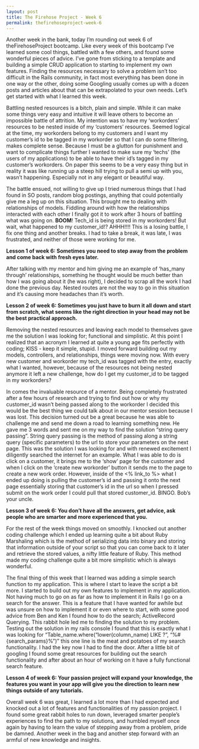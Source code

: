 ```yaml
---
layout: post
title: The Firehose Project - Week 6
permalink: thefirehoseproject-week-6
---
```




Another week in the bank, today I’m rounding out week 6 of theFirehoseProject bootcamp. Like every week of this bootcamp I’ve learned some cool things, battled with a few others, and found some wonderful pieces of advice. I’ve gone from sticking to a template and building a simple CRUD application to starting to implement my own features. Finding the resources necessary to solve a problem isn’t too difficult in the Rails community, in fact most everything has been done in one way or the other, doing some Googling usually comes up with a dozen posts and articles about that can be extrapolated to your own needs. Let’s get started with what I learned this week.

Battling nested resources is a bitch, plain and simple. While it can make some things very easy and intuitive it will leave others to become an impossible battle of attrition. My intention was to have my ‘workorders’ resources to be nested inside of my ‘customers’ resources. Seemed logical at the time, my workorders belong to my customers and I want my customer’s id to be tagged in my workorder so that I can do some filtering, makes complete sense. Because I must be a glutton for punishment and want to complicate things further I wanted to make sure my ‘techs’ (the users of my applications) to be able to have their id’s tagged in my customer’s workorders. On paper this seems to be a very easy thing but in reality it was like running up a steep hill trying to pull a semi up with you, wasn’t happening. Especially not in any elegant or beautiful way.

The battle ensued, not willing to give up I tried numerous things that I had found in SO posts, random blog postings, anything that could potentially give me a leg up on this situation. This brought me to dealing with relationships of models. Fiddling around with how the relationships interacted with each other I finally got it to work after 3 hours of battling what was going on. **BOOM**! Tech_id is being stored in my workorders! But wait, what happened to my customer_id!? AHHH!!!! This is a losing battle, I fix one thing and another breaks. I had to take a break, it was late, I was frustrated, and neither of those were working for me.

**Lesson 1 of week 6: Sometimes you need to step away from the problem and come back with fresh eyes later.**

After talking with my mentor and him giving me an example of ‘has_many through’ relationships, something he thought would be much better than how I was going about it (he was right), I decided to scrap all the work I had done the previous day. Nested routes are not the way to go in this situation and it’s causing more headaches than it’s worth.

**Lesson 2 of week 6: Sometimes you just have to burn it all down and start from scratch, what seems like the right direction in your head may not be the best practical approach.**

Removing the nested resources and leaving each model to themselves gave me the solution I was looking for; functional and simplistic. At this point I realized that an acronym I learned at quite a young age fits perfectly with coding; KISS - keep it simple, stupid. I moved forward building out my models, controllers, and relationships, things were moving now. With every new customer and workorder my tech_id was tagged with the entry, exactly what I wanted, however, because of the resources not being nested anymore it left a new challenge, how do I get my customer_id to be tagged in my workorders?

In comes the invaluable resource of a mentor. Being completely frustrated after a few hours of research and trying to find out how or why my customer_id wasn’t being passed along to the workorder I decided this would be the best thing we could talk about in our mentor session because I was lost. This decision turned out be a great because he was able to challenge me and send me down a road to learning something new. He gave me 3 words and sent me on my way to find the solution “string query passing”. String query passing is the method of passing along a string query (specific parameters) to the url to store your parameters on the next page. This was the solution I was looking for and with renewed excitement I diligently searched the internet for an example. What I was able to do is click on a customer, it brings me to the ‘show’ page for the customer and when I click on the ‘create new workorder’ button it sends me to the page to create a new work order. However, inside of the <% link_to %> what I ended up doing is pulling the customer’s id and passing it onto the next page essentially storing that customer’s id in the url so when I pressed submit on the work order I could pull that stored customer_id. BINGO. Bob’s your uncle. <insert more colloquialisms about getting something right>

**Lesson 3 of week 6: You don’t have all the answers, get advice, ask people who are smarter and more experienced that you.**

For the rest of the week things moved on smoothly. I knocked out another coding challenge which I ended up learning quite a bit about Ruby Marshaling which is the method of serializing data into binary and storing that information outside of your script so that you can come back to it later and retrieve the stored values, a nifty little feature of Ruby. This method made my coding challenge quite a bit more simplistic which is always wonderful.

The final thing of this week that I learned was adding a simple search function to my application. This is where I start to leave the script a bit more. I started to build out my own features to implement in my application. Not having much to go on as far as how to implement it in Rails I go on a search for the answer. This is a feature that I have wanted for awhile but was unsure on how to implement it or even where to start, with some good advice from Ben and Ken I found how to do the search; ActiveRecord Querying. This rabbit hole led me to finding the solution to my problem. Testing out the solution in my rails console I found that this is exactly what I was looking for “Table_name.where(“lower(column_name) LIKE ?”, “%#{search_params}%”)” this one line is the meat and potatoes of my search functionality. I had the key now I had to find the door. After a little bit of googling I found some great resources for building out the search functionality and after about an hour of working on it have a fully functional search feature.

**Lesson 4 of week 6: Your passion project will expand your knowledge, the features you want in your app will give you the direction to learn new things outside of any tutorials.**

Overall week 6 was great, I learned a lot more than I had expected and knocked out a lot of features and functionalities of my passion project. I found some great rabbit holes to run down, leveraged smarter people’s experiences to find the path to my solutions, and humbled myself once again by having to learn the value of stepping away from a problem, pride be damned. Another week in the bag and another step forward with an armful of new knowledge and insights.
